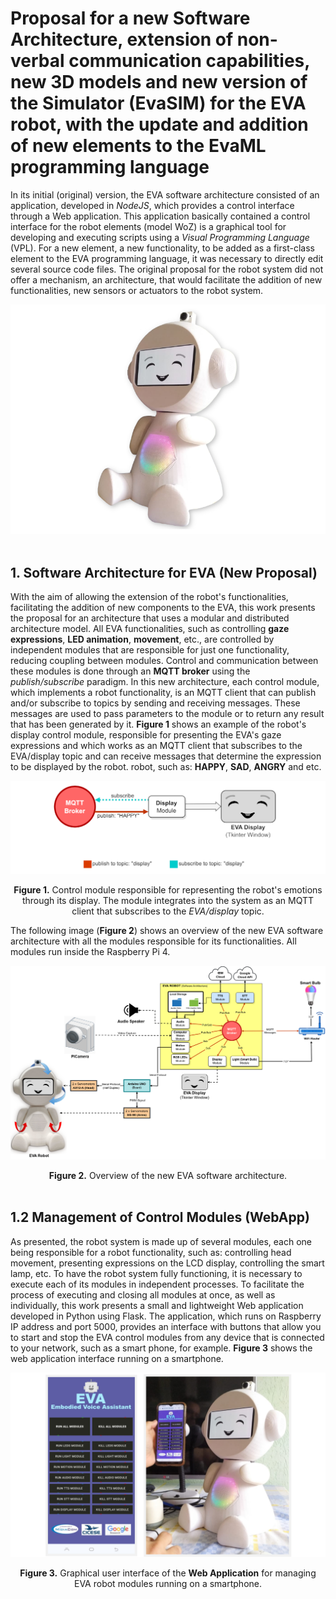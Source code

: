 # Proposal for a new Software Architecture, extension of non-verbal communication capabilities, new 3D models and new version of the Simulator (EvaSIM) for the EVA robot, with the update and addition of new elements to the EvaML programming language #


In its initial (original) version, the EVA software architecture consisted of an application, developed in *NodeJS*, which provides a control interface through a Web application. This application basically contained a control interface for the robot elements (model WoZ) is a graphical tool for developing and executing scripts using a *Visual Programming Language* (VPL). For a new element, a new functionality, to be added as a first-class element to the EVA programming language, it was necessary to directly edit several source code files. The original proposal for the robot system did not offer a mechanism, an architecture, that would facilitate the addition of new functionalities, new sensors or actuators to the robot system.

![alt text](img-eva-new.png)
</br></br>

## 1.  Software Architecture for EVA (New Proposal)
With the aim of allowing the extension of the robot's functionalities, facilitating the addition of new components to the EVA, this work presents the proposal for an architecture that uses a modular and distributed architecture model. All EVA functionalities, such as controlling **gaze expressions**, **LED animation**, **movement**, etc., are controlled by independent modules that are responsible for just one functionality, reducing coupling between modules. Control and communication between these modules is done through an **MQTT broker** using the *publish/subscribe* paradigm. In this new architecture, each control module, which implements a robot functionality, is an MQTT client that can publish and/or subscribe to topics by sending and receiving messages. These messages are used to pass parameters to the module or to return any result that has been generated by it. **Figure 1** shows an example of the robot's display control module, responsible for presenting the EVA's gaze expressions and which works as an MQTT client that subscribes to the EVA/display topic and can receive messages that determine the expression to be displayed by the robot. robot, such as: **HAPPY**, **SAD**, **ANGRY** and etc.

![alt text](img-arch1.png)
<div align="center">
<strong>Figure 1.</strong> Control module responsible for representing the robot's emotions through its display. The module integrates into the system as an MQTT client that subscribes to the <em>EVA/display</em> topic.
</div>

The following image (**Figure 2**) shows an overview of the new EVA software architecture with all the modules responsible for its functionalities. All modules run inside the Raspberry Pi 4.

![alt text](eva-arch-rasp.png)
<div align="center">
<strong>Figure 2.</strong> Overview of the new EVA software architecture.
</div>
</br>

## 1.2 Management of Control Modules (WebApp)
As presented, the robot system is made up of several modules, each one being responsible for a robot functionality, such as: controlling head movement, presenting expressions on the LCD display, controlling the smart lamp, etc. To have the robot system fully functioning, it is necessary to execute each of its modules in independent processes. To facilitate the process of executing and closing all modules at once, as well as individually, this work presents a small and lightweight Web application developed in Python using Flask. The application, which runs on Raspberry IP address and port 5000, provides an interface with buttons that allow you to start and stop the EVA control modules from any device that is connected to your network, such as a smart phone, for example. **Figure 3** shows the web application interface running on a smartphone.

![alt text](img-eva-web-app.png)
<div align="center">
<strong>Figure 3.</strong> Graphical user interface of the <strong>Web Application</strong> for managing EVA robot modules running on a smartphone.
</div>


